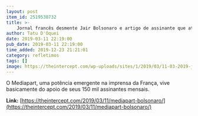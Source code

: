 ```yaml
---
layout: post
item_id: 2519530732
title: >-
    Jornal francês desmente Jair Bolsonaro e artigo de assinante que ataca jornalista do Estadão
author: Tatu D'Oquei
date: 2019-03-11 22:19:00
pub_date: 2019-03-11 22:19:00
time_added: 2019-12-23 21:21:01
category: refletimos
tags: []
image: https://theintercept.com/wp-uploads/sites/1/2019/03/11-03-2019-jair-twitter-1552337688.jpg
---
```


O Mediapart, uma potência emergente na imprensa da França, vive basicamente do apoio de seus 150 mil assinantes mensais.

**Link:** [https://theintercept.com/2019/03/11/mediapart-bolsonaro/](https://theintercept.com/2019/03/11/mediapart-bolsonaro/)

